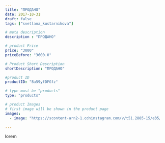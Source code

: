 ```yaml
---
title: "ПРОДАНО"
date: 2017-10-31
draft: false
tags: ["svetlana_kustarnikova"]

# meta description
description : "ПРОДАНО"

# product Price
price: "3000"
priceBefore: "3600.0"

# Product Short Description
shortDescription: "ПРОДАНО"

#product ID
productID: "Ba59yfDFGfz"

# type must be "products"
type: "products"

# product Images
# first image will be shown in the product page
images:
  - image: "https://scontent-arn2-1.cdninstagram.com/v/t51.2885-15/e35/22860704_154572755282851_5658024653998784512_n.jpg?se=7&tp=1&_nc_ht=scontent-arn2-1.cdninstagram.com&_nc_cat=107&_nc_ohc=bcb_RvAmwNcAX82DVS9&ccb=7-4&oh=7a22e1faed695ceaab869bc8eb42b394&oe=60847FBF&ig_cache_key=MTYzNzYxMTY4OTY3NDU2NTYxOQ%3D%3D.2-ccb7-4"

---
```

lorem
